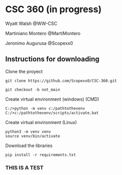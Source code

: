 # CSC 360 (in progress)

Wyatt Walsh         @WW-CSC

Martiniano Montero  @MartiMontero

Jeronimo Augurusa   @Scopexx0

## Instructions for downloading

Clone the proyect

```
git clone https://github.com/Scopexx0/CSC-360.git

git checkout -b not_main
```

Create virtual environment (windows) (CMD)
```
C:/>python -m venv c:/pathtothevenv
C:/>c:/pathtothevenv/scripts/activate.bat
```

Create virtual environment (Linux)
```
python3 -m venv venv
source venv/bin/activate
```

Download the libraries
```
pip install -r requirements.txt
```

### THIS IS A TEST

